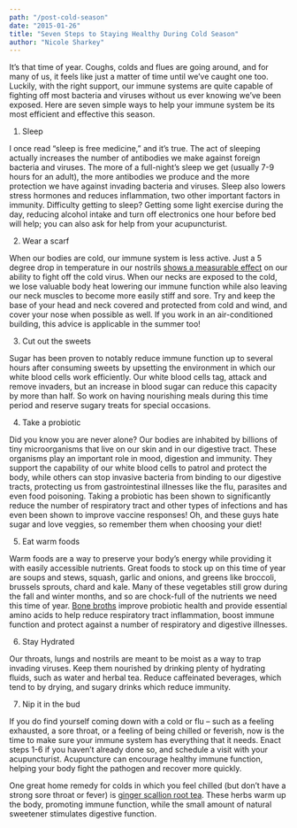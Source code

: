 ```yaml
---
path: "/post-cold-season"
date: "2015-01-26"
title: "Seven Steps to Staying Healthy During Cold Season"
author: "Nicole Sharkey"
---
```



It’s that time of year.  Coughs, colds and flues are going around, and for many of us, it feels like just a matter of time until we’ve caught one too.  Luckily, with the right support, our immune systems are quite capable of fighting off most bacteria and viruses without us ever knowing we’ve been exposed.  Here are seven simple ways to help your immune system be its most efficient and effective this season.

1) Sleep

I once read “sleep is free medicine,” and it’s true.  The act of sleeping actually increases the number of antibodies we make against foreign bacteria and viruses. The more of a full-night’s sleep we get (usually 7-9 hours for an adult), the more antibodies we produce and the more protection we have against invading bacteria and viruses.  Sleep also lowers stress hormones and reduces inflammation, two other important factors in immunity.  Difficulty getting to sleep? Getting some light exercise during the day, reducing alcohol intake and turn off electronics one hour before bed will help; you can also ask for help from your acupuncturist.

2) Wear a scarf

When our bodies are cold, our immune system is less active. Just a 5 degree drop in temperature in our nostrils [shows a measurable effect](https://www.telegraph.co.uk/news/health/11325347/Common-cold-really-is-triggered-by-chilly-weather-Yale-scientists-find.html) on our ability to fight off the cold virus.  When our necks are exposed to the cold, we lose valuable body heat lowering our immune function while also leaving our neck muscles to become more easily stiff and sore. Try and keep the base of your head and neck covered and protected from cold and wind, and cover your nose when possible as well.  If you work in an air-conditioned building, this advice is applicable in the summer too!

3) Cut out the sweets

Sugar has been proven to notably reduce immune function up to several hours after consuming sweets by upsetting the environment in which our white blood cells work efficiently.  Our white blood cells tag, attack and remove invaders, but an increase in blood sugar can reduce this capacity by more than half.  So work on having nourishing meals during this time period and reserve sugary treats for special occasions.

4) Take a probiotic

Did you know you are never alone? Our bodies are inhabited by billions of tiny microorganisms that live on our skin and in our digestive tract. These organisms play an important role in mood, digestion and immunity.  They support the capability of our white blood cells to patrol and protect the body, while others can stop invasive bacteria from binding to our digestive tracts, protecting us from gastrointestinal illnesses like the flu, parasites and even food poisoning. Taking a probiotic has been shown to significantly reduce the number of respiratory tract and other types of infections and has even been shown to improve vaccine responses!  Oh, and these guys hate sugar and love veggies, so remember them when choosing your diet!

5) Eat warm foods

Warm foods are a way to preserve your body’s energy while providing it with easily accessible nutrients. Great foods to stock up on this time of year are soups and stews, squash, garlic and onions, and greens like broccoli, brussels sprouts, chard and kale.  Many of these vegetables still grow during the fall and winter months, and so are chock-full of the nutrients we need this time of year.  [Bone broths](https://nourishedkitchen.com/bone-broth/) improve probiotic health and provide essential amino acids to help reduce respiratory tract inflammation, boost immune function and protect against a number of respiratory and digestive illnesses.

6) Stay Hydrated

Our throats, lungs and nostrils are meant to be moist as a way to trap invading viruses.  Keep them nourished by drinking plenty of hydrating fluids, such as water and herbal tea.  Reduce caffeinated beverages, which tend to by drying, and sugary drinks which reduce immunity.

7) Nip it in the bud

If you do find yourself coming down with a cold or flu – such as a feeling exhausted, a sore throat, or a feeling of being chilled or feverish, now is the time to make sure your immune system has everything that it needs. Enact steps 1-6 if you haven’t already done so, and schedule a visit with your acupuncturist. Acupuncture can encourage healthy immune function, helping your body fight the pathogen and recover more quickly.

One great home remedy for colds in which you feel chilled (but don’t have a strong sore throat or fever) is [ginger scallion root tea](https://www.splendidtable.org/recipes/ginger-scallion-root-tea). These herbs warm up the body, promoting immune function, while the small amount of natural sweetener stimulates digestive function.


